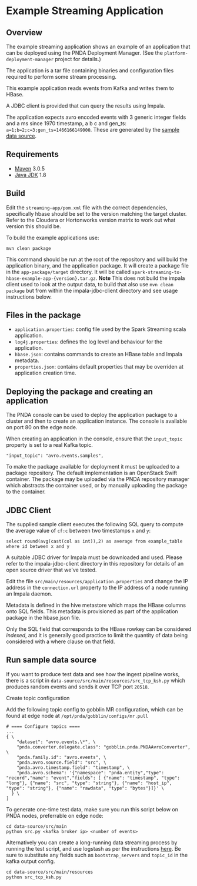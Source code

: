 # Example Streaming Application

## Overview

The example streaming application shows an example of an application that can be deployed using the PNDA Deployment Manager. (See the `platform-deployment-manager` project for details.)

The application is a tar file containing binaries and configuration files required to perform some stream processing. 

This example application reads events from Kafka and writes them to HBase.

A JDBC client is provided that can query the results using Impala.

The application expects avro encoded events with 3 generic integer fields and a ms since 1970 timestamp, a b c and gen_ts:
```a=1;b=2;c=3;gen_ts=1466166149000```. These are generated by the [sample data source](#run-sample-data-source).

## Requirements

* [Maven](https://maven.apache.org/docs/3.0.5/release-notes.html) 3.0.5
* [Java JDK](https://docs.oracle.com/javase/8/docs/technotes/guides/install/install_overview.html) 1.8

## Build

Edit the `streaming-app/pom.xml` file with the correct dependencies, specifically hbase should be set to the version matching the target cluster. Refer to the Cloudera or Hortonworks version matrix to work out what version this should be.

To build the example applications use:

````
mvn clean package
````

This command should be run at the root of the repository and will build the application binary, and the application package. It will create a package file in the `app-package/target` directory. It will be called `spark-streaming-to-hbase-example-app-{version}.tar.gz`. **Note** This does not build the impala client used to look at the output data, to build that also use `mvn clean package` but from within the impala-jdbc-client directory and see usage instructions below.

## Files in the package

- `application.properties`: config file used by the Spark Streaming scala application.
- `log4j.properties`: defines the log level and behaviour for the application.
- `hbase.json`: contains commands to create an HBase table and Impala metadata.
- `properties.json`: contains default properties that may be overriden at application creation time.

## Deploying the package and creating an application

The PNDA console can be used to deploy the application package to a cluster and then to create an application instance. The console is available on port 80 on the edge node.

When creating an application in the console, ensure that the `input_topic` property is set to a real Kafka topic.

```
"input_topic": "avro.events.samples",
```

To make the package available for deployment it must be uploaded to a package repository. The default implementation is an OpenStack Swift container. The package may be uploaded via the PNDA repository manager which abstracts the container used, or by manually uploading the package to the container.

## JDBC Client

The supplied sample client executes the following SQL query to compute the average value of `cf:c` between two timestamps `x` and `y`:

```
select round(avg(cast(col as int)),2) as average from example_table where id between x and y
```

A suitable JDBC driver for Impala must be downloaded and used. Please refer to the impala-jdbc-client directory in this repository for details of an open source driver that we've tested.

Edit the file `src/main/resources/application.properties` and change the IP address in the `connection.url` property to the IP address of a node running an Impala daemon. 

Metadata is defined in the hive metastore which maps the HBase columns onto SQL fields. This metadata is provisioned as part of the application package in the hbase.json file.

Only the SQL field that corresponds to the HBase rowkey can be considered *indexed*, and it is generally good practice to limit the quantity of data being considered with a where clause on that field.


## Run sample data source

If you want to produce test data and see how the ingest pipeline works, there is a script in `data-source/src/main/resources/src_tcp_ksh.py` which produces random events and sends it over TCP port `20518`.

Create topic configuration

Add the following topic config to gobblin MR configuration, which can be found at edge node at `/opt/pnda/gobblin/configs/mr.pull`
```
# ==== Configure topics ====
...
{ \
    "dataset": "avro.events.\*", \
    "pnda.converter.delegate.class": "gobblin.pnda.PNDAAvroConverter", \
    "pnda.family.id": "avro.events", \
    "pnda.avro.source.field": "src", \
    "pnda.avro.timestamp.field": "timestamp", \
    "pnda.avro.schema": '{"namespace": "pnda.entity","type": "record","name": "event","fields": [ {"name": "timestamp", "type": "long"}, {"name": "src", "type": "string"}, {"name": "host_ip", "type": "string"}, {"name": "rawdata", "type": "bytes"}]}' \
  } \
]
```

To generate one-time test data, make sure you run this script below on PNDA nodes, preferrable on edge node:

    cd data-source/src/main
    python src.py <kafka broker ip> <number of events>

Alternatively you can create a long-running data streaming process by running the test script, and use logstash as per the instructions [here](https://github.com/pndaproject/prod-logstash-codec-avro/blob/develop/README.md). Be sure to substitute any fields such as `bootstrap_servers` and `topic_id` in the kafka output config. 

    cd data-source/src/main/resources
    python src_tcp_ksh.py
    


